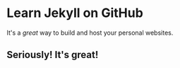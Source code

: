 # Learn Jekyll on GitHub

It's a _great_ way to build and host your personal websites.

## Seriously! It's great!
